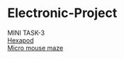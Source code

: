 # Electronic-Project
MINI TASK-3 \
[Hexapod](https://github.com/Ankit017-c/Electronic-Projects/blob/master/Hexapod.md) \
[Micro mouse maze](https://github.com/Ankit017-c/Electronic-Projects/blob/master/Mouse%20Maze.md)

